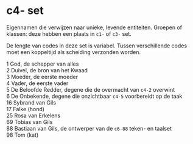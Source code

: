 # c4- set

Eigennamen die verwijzen naar unieke, levende entiteiten.
Groepen of klassen: deze hebben een plaats in `c1-` of `c3-` set.

De lengte van codes in deze set is variabel.
Tussen verschillende codes moet een koppeltijd als scheiding verzonden worden.

1  God, de schepper van alles  
2  Duivel, de bron van het Kwaad  
3  Moeder, de eerste moeder  
4  Vader, de eerste vader  
5  De Beloofde Redder, degene die de overmacht van `c4-2` overwint  
6  De Onbekende, degene die onzichtbaar `c4-5` voorbereidt op de taak  
16  Sybrand van Gils  
17  Falke (hond)  
25  Rosa van Erkelens  
69  Tobias van Gils  
88  Bastiaan van Gils, de ontwerper van de `c6-88` teken- en taalset  
98  Tom (kat)  
